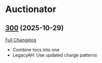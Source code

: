 # Auctionator

## [300](https://github.com/TheMouseNest/Auctionator/tree/300) (2025-10-29)
[Full Changelog](https://github.com/TheMouseNest/Auctionator/compare/299...300) 

- Combine tocs into one  
- LegacyAH: Use updated charge patterns  

